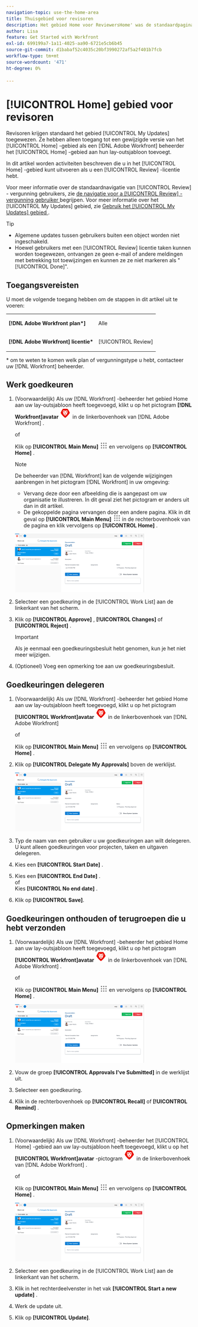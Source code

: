 ```yaml
---
navigation-topic: use-the-home-area
title: Thuisgebied voor revisoren
description: Het gebied Home voor ReviewersHome' was de standaardpagina. Sindsdien hebben ze een gebied "Mijn updates" gecreëerd dat hun nieuwe standaard is, niet zeker of dit nog steeds zinvol is. Het artikel "Mijn updates" is hierop gekoppeld, helemaal bovenaan.)"
author: Lisa
feature: Get Started with Workfront
exl-id: 699199a7-1a11-4025-aa90-6721e5cb6b45
source-git-commit: d1babaf52c4035c20bf3990272af5a2f401b7fcb
workflow-type: tm+mt
source-wordcount: '471'
ht-degree: 0%

---
```


# [!UICONTROL Home] gebied voor revisoren

<!--
<p data-mc-conditions="QuicksilverOrClassic.Draft mode">(NOTE: from Alina: not sure if we should still keep this one or not. In the past, Reviewers had a limited "Home" area which was their default page. Since now they created a "My Updates" area which is their new default, not sure if this makes much sense to still keep. The "My Updates" article is linked from this one, right at the top.)</p>
-->

Revisoren krijgen standaard het gebied [!UICONTROL My Updates] toegewezen. Ze hebben alleen toegang tot een gewijzigde versie van het [!UICONTROL Home] -gebied als een [!DNL Adobe Workfront] beheerder het [!UICONTROL Home] -gebied aan hun lay-outsjabloon toevoegt.

In dit artikel worden activiteiten beschreven die u in het [!UICONTROL Home] -gebied kunt uitvoeren als u een [!UICONTROL Review] -licentie hebt.

Voor meer informatie over de standaardnavigatie van [!UICONTROL Review] - vergunning gebruikers, zie [ de navigatie voor a [!UICONTROL Review] - vergunning gebruiker ](../../../workfront-basics/navigate-workfront/workfront-navigation/reviewer-global-navigation-bar.md) begrijpen. Voor meer informatie over het [!UICONTROL My Updates] gebied, zie [ Gebruik het [!UICONTROL My Updates] gebied ](../../../workfront-basics/using-home/using-the-home-area/my-updates-area.md).

>[!TIP]
>
>* Algemene updates tussen gebruikers buiten een object worden niet ingeschakeld.
>* Hoewel gebruikers met een [!UICONTROL Review] licentie taken kunnen worden toegewezen, ontvangen ze geen e-mail of andere meldingen met betrekking tot toewijzingen en kunnen ze ze niet markeren als &quot;[!UICONTROL Done]&quot;.
>



## Toegangsvereisten

U moet de volgende toegang hebben om de stappen in dit artikel uit te voeren:

<table style="table-layout:auto"> 
 <col> 
 </col> 
 <col> 
 </col> 
 <tbody> 
  <tr> 
   <td role="rowheader"><strong>[!DNL Adobe Workfront plan*]</strong></td> 
   <td> <p>Alle</p> </td> 
  </tr> 
  <tr> 
   <td role="rowheader"><strong>[!DNL Adobe Workfront] licentie*</strong></td> 
   <td> <p>[!UICONTROL Review] </p> </td> 
  </tr> 
 </tbody> 
</table>

&#42; om te weten te komen welk plan of vergunningstype u hebt, contacteer uw [!DNL Workfront] beheerder.

## Werk goedkeuren

1. (Voorwaardelijk) Als uw [!DNL Workfront] -beheerder het gebied Home aan uw lay-outsjabloon heeft toegevoegd, klikt u op het pictogram **[!DNL Workfront]avatar** ![](assets/home-icon-30x29.png) in de linkerbovenhoek van [!DNL Adobe Workfront] .

   of

   Klik op **[!UICONTROL Main Menu]** ![](assets/main-menu-icon.png) en vervolgens op **[!UICONTROL Home]** .

   >[!NOTE]
   >
   >De beheerder van [!DNL Workfront] kan de volgende wijzigingen aanbrengen in het pictogram [!DNL Workfront] in uw omgeving:
   >
   >   
   >   
   >   * Vervang deze door een afbeelding die is aangepast om uw organisatie te illustreren. In dit geval ziet het pictogram er anders uit dan in dit artikel.
   >   * De gekoppelde pagina vervangen door een andere pagina. Klik in dit geval op **[!UICONTROL Main Menu]** ![](assets/main-menu-icon.png) in de rechterbovenhoek van de pagina en klik vervolgens op **[!UICONTROL Home]** .


   ![](assets/home-for-reviewers-adobe-350x159.png)

1. Selecteer een goedkeuring in de [!UICONTROL Work List] aan de linkerkant van het scherm.
1. Klik op **[!UICONTROL Approve]** , **[!UICONTROL Changes]** of **[!UICONTROL Reject]** .

   >[!IMPORTANT]
   >
   >Als je eenmaal een goedkeuringsbesluit hebt genomen, kun je het niet meer wijzigen.

1. (Optioneel) Voeg een opmerking toe aan uw goedkeuringsbesluit.

## Goedkeuringen delegeren

1. (Voorwaardelijk) Als uw [!DNL Workfront] -beheerder het gebied Home aan uw lay-outsjabloon heeft toegevoegd, klikt u op het pictogram **[!UICONTROL Workfront]avatar** ![](assets/home-icon-30x29.png) in de linkerbovenhoek van [!DNL Adobe Workfront]

   of

   Klik op **[!UICONTROL Main Menu]** ![](assets/main-menu-icon.png) en vervolgens op **[!UICONTROL Home]** .

1. Klik op **[!UICONTROL Delegate My Approvals]** boven de werklijst.

   ![](assets/home-for-reviewers-adobe-350x159.png)

1. Typ de naam van een gebruiker u uw goedkeuringen aan wilt delegeren. U kunt alleen goedkeuringen voor projecten, taken en uitgaven delegeren.
1. Kies een **[!UICONTROL Start Date]** .
1. Kies een **[!UICONTROL End Date]** .\
   of\
   Kies **[!UICONTROL No end date]** .

1. Klik op **[!UICONTROL Save]**.

## Goedkeuringen onthouden of terugroepen die u hebt verzonden

1. (Voorwaardelijk) Als uw [!DNL Workfront] -beheerder het gebied Home aan uw lay-outsjabloon heeft toegevoegd, klikt u op het pictogram **[!UICONTROL Workfront]avatar** ![](assets/home-icon-30x29.png) in de linkerbovenhoek van [!DNL Adobe Workfront] .

   of

   Klik op **[!UICONTROL Main Menu]** ![](assets/main-menu-icon.png) en vervolgens op **[!UICONTROL Home]** .

   ![](assets/home-for-reviewers-adobe-350x159.png)

1. Vouw de groep **[!UICONTROL Approvals I've Submitted]** in de werklijst uit.
1. Selecteer een goedkeuring.
1. Klik in de rechterbovenhoek op **[!UICONTROL Recall]** of **[!UICONTROL Remind]** .

## Opmerkingen maken

1. (Voorwaardelijk) Als uw [!DNL Workfront] -beheerder het [!UICONTROL Home] -gebied aan uw lay-outsjabloon heeft toegevoegd, klikt u op het **[!UICONTROL Workfront]avatar** -pictogram ![](assets/home-icon-30x29.png) in de linkerbovenhoek van [!DNL Adobe Workfront] .

   of

   Klik op **[!UICONTROL Main Menu]** ![](assets/main-menu-icon.png) en vervolgens op **[!UICONTROL Home]** .

   ![](assets/home-for-reviewers-adobe-350x159.png)

1. Selecteer een goedkeuring in de [!UICONTROL Work List] aan de linkerkant van het scherm.
1. Klik in het rechterdeelvenster in het vak **[!UICONTROL Start a new update]** .
1. Werk de update uit.
1. Klik op **[!UICONTROL Update]**.


